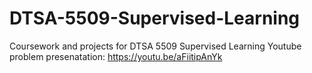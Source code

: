 # DTSA-5509-Supervised-Learning
Coursework and projects for DTSA 5509 Supervised Learning
Youtube problem presenatation: https://youtu.be/aFiitipAnYk
